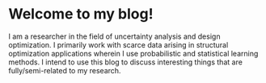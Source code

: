 # Welcome to my blog!

I am a researcher in the field of uncertainty analysis and design optimization. I primarily work with scarce data arising in structural optimization applications wherein I use probabilistic and statistical learning methods. I intend to use this blog to discuss interesting things that are fully/semi-related to my research.



